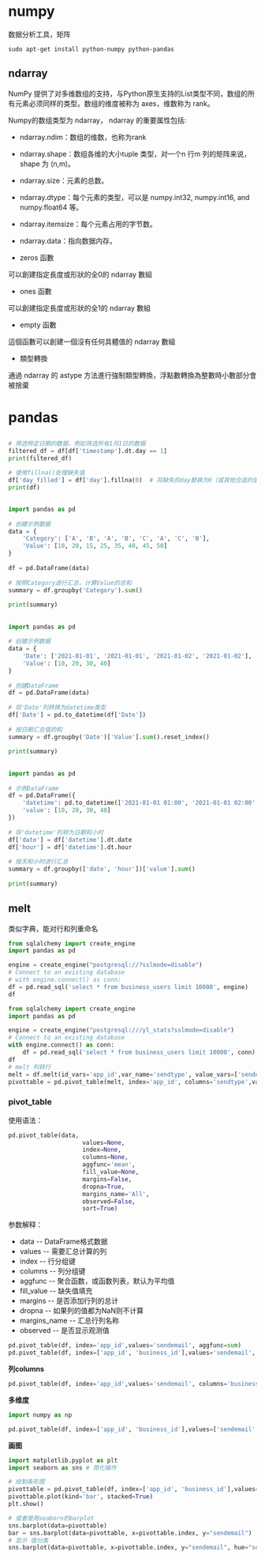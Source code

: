 # numpy

数据分析工具，矩阵

```shell
sudo apt-get install python-numpy python-pandas
```

## ndarray

NumPy 提供了对多维数组的支持，与Python原生支持的List类型不同，数组的所有元素必须同样的类型。数组的维度被称为 axes，维数称为 rank。 

Numpy的数组类型为 ndarray， ndarray 的重要属性包括: 

- ndarray.ndim：数组的维数，也称为rank
- ndarray.shape：数组各维的大小tuple 类型，对一个n 行m 列的矩阵来说， shape 为 (n,m)。
- ndarray.size：元素的总数。 
- ndarray.dtype：每个元素的类型，可以是 numpy.int32, numpy.int16, and numpy.float64 等。 
- ndarray.itemsize：每个元素占用的字节数。
- ndarray.data：指向数据内存。

- zeros 函數

可以創建指定長度或形狀的全0的 ndarray 數組

- ones 函數

可以創建指定長度或形狀的全1的 ndarray 數組

- empty 函數

這個函數可以創建一個沒有任何具體值的 ndarray 數組

- 類型轉換

通過 ndarray 的 astype 方法進行強制類型轉換，浮點數轉換為整數時小數部分會被捨棄


# pandas

##
```python
# 筛选特定日期的数据，例如筛选所有1月1日的数据
filtered_df = df[df['timestamp'].dt.day == 1]
print(filtered_df)

# 使用fillna()处理缺失值
df['day_filled'] = df['day'].fillna(0)  # 将缺失的day替换为0（或其他合适的值）
print(df)
```

## 

```python
import pandas as pd
 
# 创建示例数据
data = {
    'Category': ['A', 'B', 'A', 'B', 'C', 'A', 'C', 'B'],
    'Value': [10, 20, 15, 25, 35, 40, 45, 50]
}
 
df = pd.DataFrame(data)
 
# 按照Category进行汇总，计算Value的总和
summary = df.groupby('Category').sum()
 
print(summary)
```

## 

```python
import pandas as pd
 
# 创建示例数据
data = {
    'Date': ['2021-01-01', '2021-01-01', '2021-01-02', '2021-01-02'],
    'Value': [10, 20, 30, 40]
}
 
# 创建DataFrame
df = pd.DataFrame(data)
 
# 将'Date'列转换为datetime类型
df['Date'] = pd.to_datetime(df['Date'])
 
# 按日期汇总值的和
summary = df.groupby('Date')['Value'].sum().reset_index()
 
print(summary)
```

## 
```python
import pandas as pd
 
# 示例DataFrame
df = pd.DataFrame({
    'datetime': pd.to_datetime(['2021-01-01 01:00', '2021-01-01 02:00', '2021-01-02 01:00', '2021-01-02 02:00']),
    'value': [10, 20, 30, 40]
})
 
# 将'datetime'列转为日期和小时
df['date'] = df['datetime'].dt.date
df['hour'] = df['datetime'].dt.hour
 
# 按天和小时进行汇总
summary = df.groupby(['date', 'hour'])['value'].sum()
 
print(summary)
```

## melt
类似字典，能对行和列重命名

```python
from sqlalchemy import create_engine
import pandas as pd

engine = create_engine("postgresql://?sslmode=disable")
# Connect to an existing database
# with engine.connect() as conn:
df = pd.read_sql('select * from business_users limit 10000', engine)
df
```
```python
from sqlalchemy import create_engine
import pandas as pd

engine = create_engine("postgresql:///yl_stats?sslmode=disable")
# Connect to an existing database
with engine.connect() as conn:
    df = pd.read_sql('select * from business_users limit 10000', conn)
df
# melt 列转行
melt = df.melt(id_vars='app_id',var_name='sendtype', value_vars=['sendemail','sendnotice'])
pivottable = pd.pivot_table(melt, index='app_id', columns='sendtype',values=['value'], aggfunc=sum)
```

### pivot_table
使用语法：
```python
pd.pivot_table(data,
                     values=None,
                     index=None,
                     columns=None,
                     aggfunc='mean',
                     fill_value=None,
                     margins=False,
                     dropna=True,
                     margins_name='All',
                     observed=False,
                     sort=True)
```
参数解释：

- data -- DataFrame格式数据
- values -- 需要汇总计算的列
- index -- 行分组键
- columns -- 列分组键
- aggfunc -- 聚合函数，或函数列表，默认为平均值
- fill_value -- 缺失值填充
- margins -- 是否添加行列的总计
- dropna -- 如果列的值都为NaN则不计算
- margins_name -- 汇总行列名称
- observed -- 是否显示观测值

```python
pd.pivot_table(df, index='app_id',values='sendemail', aggfunc=sum)
pd.pivot_table(df, index=['app_id', 'business_id'],values='sendemail', aggfunc=sum)
```
**列columns**

```python
pd.pivot_table(df, index='app_id',values='sendemail', columns='business_id', aggfunc=sum)
```

**多维度**
```python
import numpy as np

pd.pivot_table(df, index=['app_id', 'business_id'],values=['sendemail', 'sendsms'], aggfunc=[np.sum, np.mean])
```

**画图**
```python
import matplotlib.pyplot as plt
import seaborn as sns # 简化操作

# 绘制条形图
pivottable = pd.pivot_table(df, index=['app_id', 'business_id'],values=['sendemail', 'sendsms'], aggfunc=[np.sum, np.mean])
pivottable.plot(kind='bar', stacked=True)
plt.show()

# 或者使用seaborn的barplot
sns.barplot(data=pivottable)
bar = sns.barplot(data=pivottable, x=pivottable.index, y="sendemail")
# 显示 值分类
sns.barplot(data=pivottable, x=pivottable.index, y="sendemail", hue="sendemail")
```
